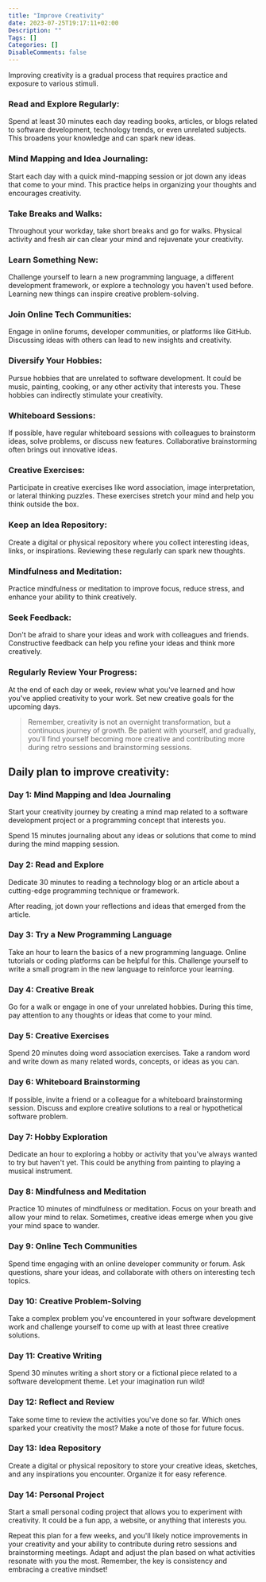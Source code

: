 ```yaml
---
title: "Improve Creativity"
date: 2023-07-25T19:17:11+02:00
Description: ""
Tags: []
Categories: []
DisableComments: false
---
```


Improving creativity is a gradual process that requires practice and exposure to various stimuli.

### Read and Explore Regularly:

Spend at least 30 minutes each day reading books, articles, or blogs related to software development, technology trends, or even unrelated subjects. This broadens your knowledge and can spark new ideas.

### Mind Mapping and Idea Journaling:

Start each day with a quick mind-mapping session or jot down any ideas that come to your mind. This practice helps in organizing your thoughts and encourages creativity.

### Take Breaks and Walks:

Throughout your workday, take short breaks and go for walks. Physical activity and fresh air can clear your mind and rejuvenate your creativity.

### Learn Something New:

Challenge yourself to learn a new programming language, a different development framework, or explore a technology you haven't used before. Learning new things can inspire creative problem-solving.

### Join Online Tech Communities:

Engage in online forums, developer communities, or platforms like GitHub. Discussing ideas with others can lead to new insights and creativity.

### Diversify Your Hobbies:

Pursue hobbies that are unrelated to software development. It could be music, painting, cooking, or any other activity that interests you. These hobbies can indirectly stimulate your creativity.

### Whiteboard Sessions:

If possible, have regular whiteboard sessions with colleagues to brainstorm ideas, solve problems, or discuss new features. Collaborative brainstorming often brings out innovative ideas.

### Creative Exercises:

Participate in creative exercises like word association, image interpretation, or lateral thinking puzzles. These exercises stretch your mind and help you think outside the box.

### Keep an Idea Repository:

Create a digital or physical repository where you collect interesting ideas, links, or inspirations. Reviewing these regularly can spark new thoughts.

### Mindfulness and Meditation:

Practice mindfulness or meditation to improve focus, reduce stress, and enhance your ability to think creatively.

### Seek Feedback:

Don't be afraid to share your ideas and work with colleagues and friends. Constructive feedback can help you refine your ideas and think more creatively.

### Regularly Review Your Progress:

At the end of each day or week, review what you've learned and how you've applied creativity to your work. Set new creative goals for the upcoming days.

> Remember, creativity is not an overnight transformation, but a continuous journey of growth. Be patient with yourself, and gradually, you'll find yourself becoming more creative and contributing more during retro sessions and brainstorming sessions.

## Daily plan to improve creativity:

### Day 1: Mind Mapping and Idea Journaling

Start your creativity journey by creating a mind map related to a software development project or a programming concept that interests you.

Spend 15 minutes journaling about any ideas or solutions that come to mind during the mind mapping session.

### Day 2: Read and Explore

Dedicate 30 minutes to reading a technology blog or an article about a cutting-edge programming technique or framework.

After reading, jot down your reflections and ideas that emerged from the article.

### Day 3: Try a New Programming Language

Take an hour to learn the basics of a new programming language. Online tutorials or coding platforms can be helpful for this.
Challenge yourself to write a small program in the new language to reinforce your learning.

### Day 4: Creative Break

Go for a walk or engage in one of your unrelated hobbies. During this time, pay attention to any thoughts or ideas that come to your mind.

### Day 5: Creative Exercises

Spend 20 minutes doing word association exercises. Take a random word and write down as many related words, concepts, or ideas as you can.

### Day 6: Whiteboard Brainstorming

If possible, invite a friend or a colleague for a whiteboard brainstorming session. Discuss and explore creative solutions to a real or hypothetical software problem.
### Day 7: Hobby Exploration

Dedicate an hour to exploring a hobby or activity that you've always wanted to try but haven't yet. This could be anything from painting to playing a musical instrument.

### Day 8: Mindfulness and Meditation

Practice 10 minutes of mindfulness or meditation. Focus on your breath and allow your mind to relax. Sometimes, creative ideas emerge when you give your mind space to wander.

### Day 9: Online Tech Communities

Spend time engaging with an online developer community or forum. Ask questions, share your ideas, and collaborate with others on interesting tech topics.

### Day 10: Creative Problem-Solving

Take a complex problem you've encountered in your software development work and challenge yourself to come up with at least three creative solutions.

### Day 11: Creative Writing

Spend 30 minutes writing a short story or a fictional piece related to a software development theme. Let your imagination run wild!

### Day 12: Reflect and Review

Take some time to review the activities you've done so far. Which ones sparked your creativity the most? Make a note of those for future focus.

### Day 13: Idea Repository

Create a digital or physical repository to store your creative ideas, sketches, and any inspirations you encounter. Organize it for easy reference.

### Day 14: Personal Project

Start a small personal coding project that allows you to experiment with creativity. It could be a fun app, a website, or anything that interests you.

Repeat this plan for a few weeks, and you'll likely notice improvements in your creativity and your ability to contribute during retro sessions and brainstorming meetings. Adapt and adjust the plan based on what activities resonate with you the most. Remember, the key is consistency and embracing a creative mindset!